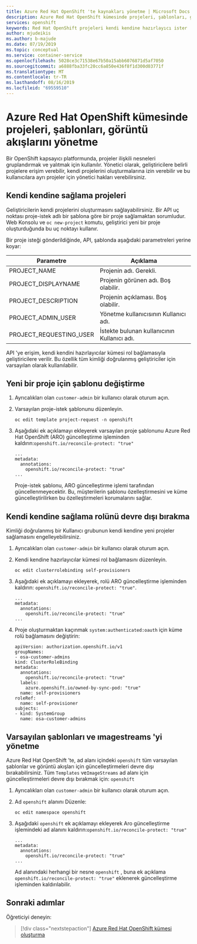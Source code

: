 ```yaml
---
title: Azure Red Hat OpenShift 'te kaynakları yönetme | Microsoft Docs
description: Azure Red Hat OpenShift kümesinde projeleri, şablonları, görüntü akışlarını yönetme
services: openshift
keywords: Red Hat OpenShift projeleri kendi kendine hazırlayıcı ister
author: mjudeikis
ms.author: b-majude
ms.date: 07/19/2019
ms.topic: conceptual
ms.service: container-service
ms.openlocfilehash: 5028ce3c71538e67b50a15abb6076871d5af7050
ms.sourcegitcommit: a6888fba33fc20cc6a850e436f8f1d300d03771f
ms.translationtype: MT
ms.contentlocale: tr-TR
ms.lasthandoff: 08/16/2019
ms.locfileid: "69559510"
---
```

# <a name="manage-projects-templates-image-streams-in-an-azure-red-hat-openshift-cluster"></a>Azure Red Hat OpenShift kümesinde projeleri, şablonları, görüntü akışlarını yönetme 

Bir OpenShift kapsayıcı platformunda, projeler ilişkili nesneleri gruplandırmak ve yalıtmak için kullanılır. Yönetici olarak, geliştiricilere belirli projelere erişim verebilir, kendi projelerini oluşturmalarına izin verebilir ve bu kullanıcılara ayrı projeler için yönetici hakları verebilirsiniz.

## <a name="self-provisioning-projects"></a>Kendi kendine sağlama projeleri

Geliştiricilerin kendi projelerini oluşturmasını sağlayabilirsiniz. Bir API uç noktası proje-istek adlı bir şablona göre bir proje sağlamaktan sorumludur. Web Konsolu ve `oc new-project` komutu, geliştirici yeni bir proje oluşturduğunda bu uç noktayı kullanır.

Bir proje isteği gönderildiğinde, API, şablonda aşağıdaki parametreleri yerine koyar:

| Parametre               | Açıklama                                    |
| ----------------------- | ---------------------------------------------- |
| PROJECT_NAME            | Projenin adı. Gerekli.             |
| PROJECT_DISPLAYNAME     | Projenin görünen adı. Boş olabilir. |
| PROJECT_DESCRIPTION     | Projenin açıklaması. Boş olabilir.  |
| PROJECT_ADMIN_USER      | Yönetme kullanıcısının Kullanıcı adı.       |
| PROJECT_REQUESTING_USER | İstekte bulunan kullanıcının Kullanıcı adı.           |

API 'ye erişim, kendi kendini hazırlayıcılar kümesi rol bağlamasıyla geliştiricilere verilir. Bu özellik tüm kimliği doğrulanmış geliştiriciler için varsayılan olarak kullanılabilir.

## <a name="modify-the-template-for-a-new-project"></a>Yeni bir proje için şablonu değiştirme 

1. Ayrıcalıkları olan `customer-admin` bir kullanıcı olarak oturum açın.

2. Varsayılan proje-istek şablonunu düzenleyin.

   ```
   oc edit template project-request -n openshift
   ```

3. Aşağıdaki ek açıklamayı ekleyerek varsayılan proje şablonunu Azure Red Hat OpenShift (ARO) güncelleştirme işleminden kaldırın:`openshift.io/reconcile-protect: "true"`

   ```
   ...
   metadata:
     annotations:
       openshift.io/reconcile-protect: "true"
   ...
   ```

   Proje-istek şablonu, ARO güncelleştirme işlemi tarafından güncellenmeyecektir. Bu, müşterilerin şablonu özelleştirmesini ve küme güncelleştirilirken bu özelleştirmeleri korumalarını sağlar.

## <a name="disable-the-self-provisioning-role"></a>Kendi kendine sağlama rolünü devre dışı bırakma

Kimliği doğrulanmış bir Kullanıcı grubunun kendi kendine yeni projeler sağlamasını engelleyebilirsiniz.

1. Ayrıcalıkları olan `customer-admin` bir kullanıcı olarak oturum açın.

2. Kendi kendine hazırlayıcılar kümesi rol bağlamasını düzenleyin.

   ```
   oc edit clusterrolebinding self-provisioners
   ```

3. Aşağıdaki ek açıklamayı ekleyerek, rolü ARO güncelleştirme işleminden kaldırın: `openshift.io/reconcile-protect: "true"`.

   ```
   ...
   metadata:
     annotations:
       openshift.io/reconcile-protect: "true"
   ...
   ```

4. Proje oluşturmaktan kaçınmak `system:authenticated:oauth` için küme rolü bağlamasını değiştirin:

   ```
   apiVersion: authorization.openshift.io/v1
   groupNames:
   - osa-customer-admins
   kind: ClusterRoleBinding
   metadata:
     annotations:
       openshift.io/reconcile-protect: "true"
     labels:
       azure.openshift.io/owned-by-sync-pod: "true"
     name: self-provisioners
   roleRef:
     name: self-provisioner
   subjects:
   - kind: SystemGroup
     name: osa-customer-admins
   ```

## <a name="manage-default-templates-and-imagestreams"></a>Varsayılan şablonları ve ımagestreams 'yi yönetme

Azure Red Hat OpenShift 'te, ad alanı içindeki `openshift` tüm varsayılan şablonlar ve görüntü akışları için güncelleştirmeleri devre dışı bırakabilirsiniz.
Tüm `Templates` ve`ImageStreams` ad alanı için güncelleştirmeleri devre dışı bırakmak için: `openshift`

1. Ayrıcalıkları olan `customer-admin` bir kullanıcı olarak oturum açın.

2. Ad `openshift` alanını Düzenle:

   ```
   oc edit namespace openshift
   ```

3. Aşağıdaki `openshift` ek açıklamayı ekleyerek Aro güncelleştirme işlemindeki ad alanını kaldırın:`openshift.io/reconcile-protect: "true"`

   ```
   ...
   metadata:
     annotations:
       openshift.io/reconcile-protect: "true"
   ...
   ```

   Ad alanındaki herhangi bir nesne `openshift` , buna ek açıklama `openshift.io/reconcile-protect: "true"` eklenerek güncelleştirme işleminden kaldırılabilir.

## <a name="next-steps"></a>Sonraki adımlar

Öğreticiyi deneyin:
> [!div class="nextstepaction"]
> [Azure Red Hat OpenShift kümesi oluşturma](tutorial-create-cluster.md)
